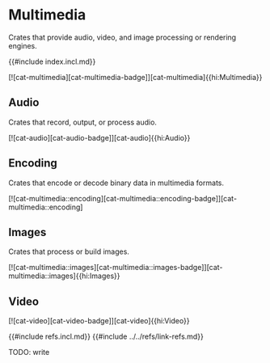 # Multimedia

Crates that provide audio, video, and image processing or rendering engines.

{{#include index.incl.md}}

[![cat-multimedia][cat-multimedia-badge]][cat-multimedia]{{hi:Multimedia}}

## Audio

Crates that record, output, or process audio.

[![cat-audio][cat-audio-badge]][cat-audio]{{hi:Audio}}

## Encoding

Crates that encode or decode binary data in multimedia formats.

[![cat-multimedia::encoding][cat-multimedia::encoding-badge]][cat-multimedia::encoding]

## Images

Crates that process or build images.

[![cat-multimedia::images][cat-multimedia::images-badge]][cat-multimedia::images]{{hi:Images}}

## Video

[![cat-video][cat-video-badge]][cat-video]{{hi:Video}}

{{#include refs.incl.md}}
{{#include ../../refs/link-refs.md}}

<div class="hidden">
TODO: write
</div>
